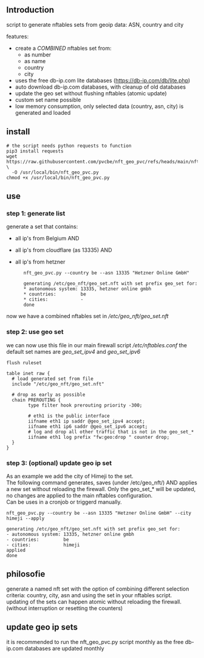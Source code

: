 ## Introduction
script to generate nftables sets from geoip data: ASN, country and city

features:
* create a *COMBINED* nftables set from:
  * as number
  * as name
  * country
  * city
* uses the free db-ip.com lite databases (https://db-ip.com/db/lite.php)
* auto download db-ip.com databases, with cleanup of old databases
* update the geo set without flushing nftables (atomic update)
* custom set name possible
* low memory consumption, only selected data (country, asn, city) is generated and loaded


## install

    # the script needs python requests to function
    pip3 install requests
    wget https://raw.githubusercontent.com/pvcbe/nft_geo_pvc/refs/heads/main/nft_geo_pvc.py \
      -O /usr/local/bin/nft_geo_pvc.py
    chmod +x /usr/local/bin/nft_geo_pvc.py 
    

## use 

### step 1: generate list
generate a set that contains:
* all ip's from Belgium AND 
* all ip's from cloudflare (as 13335) AND
* all ip's from hetzner

         nft_geo_pvc.py --country be --asn 13335 "Hetzner Online GmbH"
    
         generating /etc/geo_nft/geo_set.nft with set prefix geo_set for:
         * autonomous system: 13335, hetzner online gmbh
         * countries:         be
         * cities:            -
         done

now we have a combined nftables set in */etc/geo_nft/geo_set.nft* 

### step 2: use geo set
we can now use this file in our main firewall script */etc/nftables.conf*
the default set names are *geo_set_ipv4* and *geo_set_ipv6*

    flush ruleset

    table inet raw {
      # load generated set from file
      include "/etc/geo_nft/geo_set.nft"

      # drop as early as possible
      chain PREROUTING {
            type filter hook prerouting priority -300;
    
            # eth1 is the public interface
            iifname eth1 ip saddr @geo_set_ipv4 accept;
            iifname eth1 ip6 saddr @geo_set_ipv6 accept;
            # log and drop all other traffic that is not in the geo_set_*
            iifname eth1 log prefix "fw:geo:drop " counter drop;
      }
    }
   

### step 3: (optional) update geo ip set
As an example we add the city of Himeji to the set.  
The following command generates, saves (under /etc/geo_nft/) AND applies a new set without reloading the firewall.
Only the geo_set_* will be updated, no changes are applied to the main nftables configuration.  
Can be uses in a cronjob or triggerd manually.

    nft_geo_pvc.py --country be --asn 13335 "Hetzner Online GmbH" --city himeji --apply

    generating /etc/geo_nft/geo_set.nft with set prefix geo_set for:
    - autonomous system: 13335, hetzner online gmbh
    - countries:         be
    - cities:            himeji
    applied
    done

## philosofie
generate a named nft set with the option of combining different selection criteria: country, city, asn 
and using the set in your nftables script.  
updating of the sets can happen atomic without reloading the firewall. (without interruption or resetting the counters)



## update geo ip sets
it is recommended to run the nft_geo_pvc.py script monthly as the free db-ip.com databases are updated monthly


